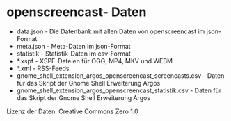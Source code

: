 openscreencast- Daten
=====================

* data.json - Die Datenbank mit allen Daten von openscreencast im json-Format
* meta.json - Meta-Daten  im json-Format
* statistik - Statistik-Daten im csv-Format
* *.xspf - XSPF-Dateien für OGG, MP4, MKV und WEBM
* *.xml - RSS-Feeds
* gnome_shell_extension_argos_openscreencast_screencasts.csv - Daten für das Skript der Gnome Shell Erweiterung Argos
* gnome_shell_extension_argos_openscreencast_statistik.csv - Daten für das Skript der Gnome Shell Erweiterung Argos

Lizenz der Daten: Creative Commons Zero 1.0
